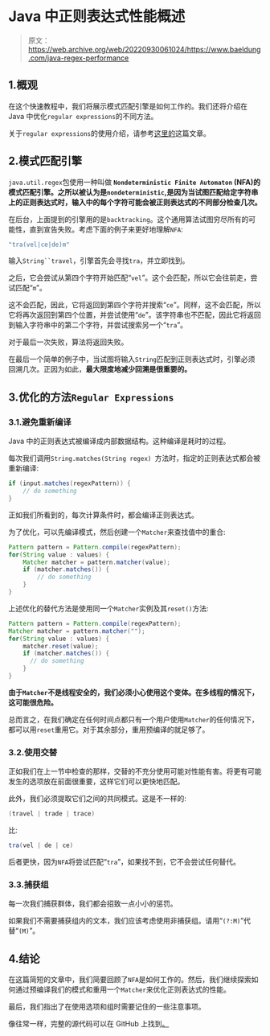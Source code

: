 # Java 中正则表达式性能概述

> 原文：<https://web.archive.org/web/20220930061024/https://www.baeldung.com/java-regex-performance>

## 1.概观

在这个快速教程中，我们将展示模式匹配引擎是如何工作的。我们还将介绍在 Java 中优化`regular expressions`的不同方法。

关于`regular expressions`的使用介绍，请参考[这里的](/web/20221013140011/https://www.baeldung.com/regular-expressions-java)这篇文章。

## 2.模式匹配引擎

`java.util.regex`包使用一种叫做 **`Nondeterministic Finite Automaton` (NFA)的模式匹配引擎。之所以被认为是`nondeterministic`,是因为当试图匹配给定字符串上的正则表达式时，输入中的每个字符可能会被正则表达式的不同部分检查几次。**

在后台，上面提到的引擎用的是`backtracking`。这个通用算法试图穷尽所有的可能性，直到宣告失败。考虑下面的例子来更好地理解`NFA`:

```java
"tra(vel|ce|de)m"
```

输入`String``travel`，引擎首先会寻找`tra`，并立即找到。

之后，它会尝试从第四个字符开始匹配“`vel`”。这个会匹配，所以它会往前走，尝试匹配“`m`”。

这不会匹配，因此，它将返回到第四个字符并搜索“`ce`”。同样，这不会匹配，所以它将再次返回到第四个位置，并尝试使用“`de`”。该字符串也不匹配，因此它将返回到输入字符串中的第二个字符，并尝试搜索另一个“`tra`”。

对于最后一次失败，算法将返回失败。

在最后一个简单的例子中，当试图将输入`String`匹配到正则表达式时，引擎必须回溯几次。正因为如此，**最大限度地减少回溯是很重要的。**

## 3.优化的方法`Regular Expressions`

### 3.1.避免重新编译

Java 中的正则表达式被编译成内部数据结构。这种编译是耗时的过程。

每次我们调用`String.matches(String regex) `方法时，指定的正则表达式都会被重新编译:

```java
if (input.matches(regexPattern)) {
    // do something
}
```

正如我们所看到的，每次计算条件时，都会编译正则表达式。

为了优化，可以先编译模式，然后创建一个`Matcher`来查找值中的重合:

```java
Pattern pattern = Pattern.compile(regexPattern);
for(String value : values) {
    Matcher matcher = pattern.matcher(value);
    if (matcher.matches()) {
        // do something
    }
}
```

上述优化的替代方法是使用同一个`Matcher`实例及其`reset()`方法:

```java
Pattern pattern = Pattern.compile(regexPattern);
Matcher matcher = pattern.matcher("");
for(String value : values) {
    matcher.reset(value);
    if (matcher.matches()) {
      // do something
    }
}
```

**由于`Matcher`不是线程安全的，我们必须小心使用这个变体。在多线程的情况下，这可能很危险。**

总而言之，在我们确定在任何时间点都只有一个用户使用`Matcher`的任何情况下，都可以用`reset`重用它。对于其余部分，重用预编译的就足够了。

### 3.2.使用交替

正如我们在上一节中检查的那样，交替的不充分使用可能对性能有害。将更有可能发生的选项放在前面很重要，这样它们可以更快地匹配。

此外，我们必须提取它们之间的共同模式。这是不一样的:

```java
(travel | trade | trace)
```

比:

```java
tra(vel | de | ce)
```

后者更快，因为`NFA`将尝试匹配“`tra`”，如果找不到，它不会尝试任何替代。

### 3.3.捕获组

每一次我们捕获群体，我们都会招致一点小小的惩罚。

如果我们不需要捕获组内的文本，我们应该考虑使用非捕获组。请用“`(?:M)`”代替“`(M)`”。

## 4.结论

在这篇简短的文章中，我们简要回顾了`NFA`是如何工作的。然后，我们继续探索如何通过预编译我们的模式和重用一个`Matcher`来优化正则表达式的性能。

最后，我们指出了在使用选项和组时需要记住的一些注意事项。

像往常一样，完整的源代码可以在 GitHub 上找到[。](https://web.archive.org/web/20221013140011/https://github.com/eugenp/tutorials/tree/master/core-java-modules/core-java-regex)